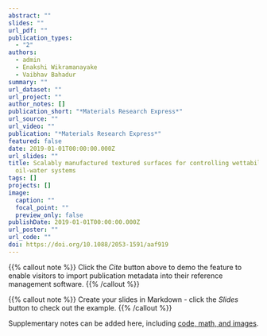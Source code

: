 ```yaml
---
abstract: ""
slides: ""
url_pdf: ""
publication_types:
  - "2"
authors:
  - admin
  - Enakshi Wikramanayake
  - Vaibhav Bahadur
summary: ""
url_dataset: ""
url_project: ""
author_notes: []
publication_short: "*Materials Research Express*"
url_source: ""
url_video: ""
publication: "*Materials Research Express*"
featured: false
date: 2019-01-01T00:00:00.000Z
url_slides: ""
title: Scalably manufactured textured surfaces for controlling wettability in
  oil-water systems
tags: []
projects: []
image:
  caption: ""
  focal_point: ""
  preview_only: false
publishDate: 2019-01-01T00:00:00.000Z
url_poster: ""
url_code: ""
doi: https://doi.org/10.1088/2053-1591/aaf919
---
```


{{% callout note %}}
Click the *Cite* button above to demo the feature to enable visitors to import publication metadata into their reference management software.
{{% /callout %}}

{{% callout note %}}
Create your slides in Markdown - click the *Slides* button to check out the example.
{{% /callout %}}

Supplementary notes can be added here, including [code, math, and images](https://wowchemy.com/docs/writing-markdown-latex/).

